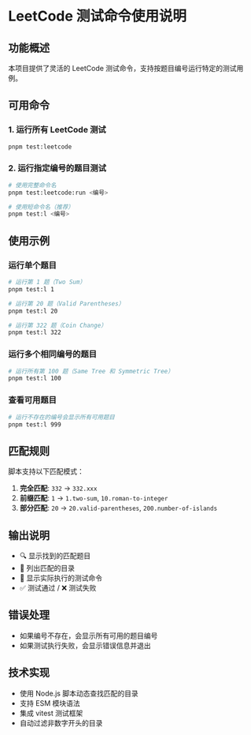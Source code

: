 # LeetCode 测试命令使用说明

## 功能概述

本项目提供了灵活的 LeetCode 测试命令，支持按题目编号运行特定的测试用例。

## 可用命令

### 1. 运行所有 LeetCode 测试
```bash
pnpm test:leetcode
```

### 2. 运行指定编号的题目测试
```bash
# 使用完整命令名
pnpm test:leetcode:run <编号>

# 使用短命令名（推荐）
pnpm test:l <编号>
```

## 使用示例

### 运行单个题目
```bash
# 运行第 1 题（Two Sum）
pnpm test:l 1

# 运行第 20 题（Valid Parentheses）
pnpm test:l 20

# 运行第 322 题（Coin Change）
pnpm test:l 322
```

### 运行多个相同编号的题目
```bash
# 运行所有第 100 题（Same Tree 和 Symmetric Tree）
pnpm test:l 100
```

### 查看可用题目
```bash
# 运行不存在的编号会显示所有可用题目
pnpm test:l 999
```

## 匹配规则

脚本支持以下匹配模式：

1. **完全匹配**: `332` → `332.xxx`
2. **前缀匹配**: `1` → `1.two-sum`, `10.roman-to-integer`
3. **部分匹配**: `20` → `20.valid-parentheses`, `200.number-of-islands`

## 输出说明

- 🔍 显示找到的匹配题目
- 📁 列出匹配的目录
- 🚀 显示实际执行的测试命令
- ✅ 测试通过 / ❌ 测试失败

## 错误处理

- 如果编号不存在，会显示所有可用的题目编号
- 如果测试执行失败，会显示错误信息并退出

## 技术实现

- 使用 Node.js 脚本动态查找匹配的目录
- 支持 ESM 模块语法
- 集成 vitest 测试框架
- 自动过滤非数字开头的目录
